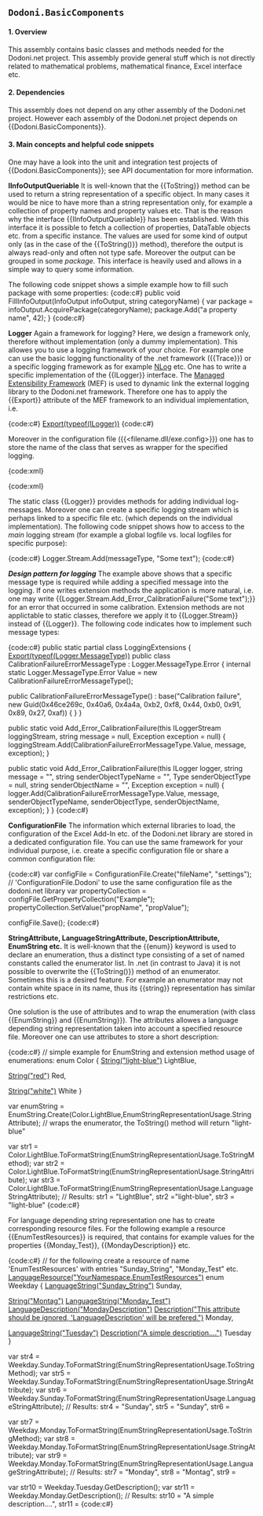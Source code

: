 ﻿## `Dodoni.BasicComponents`

#### 1. Overview
This assembly contains basic classes and methods needed for the Dodoni.net project. This assembly provide general stuff which is not directly related to mathematical problems, mathematical finance, Excel interface etc.

#### 2. Dependencies
This assembly does not depend on any other assembly of the Dodoni.net project. However each assembly of the Dodoni.net project depends on {{Dodoni.BasicComponents}}.

#### 3. Main concepts and helpful code snippets
One may have a look into the unit and integration test projects of {{Dodoni.BasicComponents}}; see API documentation for more information.

 **IInfoOutputQueriable**
It is well-known that the {{ToString}} method can be used to return a string representation of a specific object. In many cases it would be nice to have more than a string representation only, for example a collection of property names and property values etc. That is the reason why the interface {{IInfoOutputQueriable}} has been established. With this interface it is possible to fetch a collection of properties, DataTable objects etc. from a specific instance. The values are used for some kind of output only (as in the case of the {{ToString()}} method), therefore the output is always read-only and often not type safe. Moreover the output can be grouped in some _package_. This interface is heavily used and allows in a simple way to query some information.

The following code snippet shows a simple example how to fill such package with some properties:
{code:c#}
public void FillInfoOutput(InfoOutput infoOutput, string categoryName)
{
 var package = infoOutput.AcquirePackage(categoryName);
 package.Add("a property name", 42);
}
{code:c#}

 **Logger**
Again a framework for logging? Here, we design a framework only, therefore without implementation (only a dummy implementation). This allowes you to use a logging framework of your choice. For example one can use the basic logging functionality of the .net framework ({{Trace}}) or a specific logging framework as for example [NLog](http___nlog-project.org_) etc. One has to write a specific implementation of the {{ILogger}} interface.
The [Managed Extensibility Framework](http___en.wikipedia.org_wiki_Managed_Extensibility_Framework) (MEF) is used to dynamic link the external logging library to the Dodoni.net framework. Therefore one has to apply the {{Export}} attribute of the MEF framework to an individual implementation, i.e.

{code:c#}
[Export(typeof(ILogger))](Export(typeof(ILogger)))
{code:c#}

Moreover in the configuration file ({{<filename.dll/exe.config>}}) one has to store the name of the class that serves as wrapper for the specified logging.

{code:xml}
﻿<?xml version="1.0" encoding="utf-8"?>
<configuration>
  <configSections>
    <section name="LoggingSetting" type="Dodoni.BasicComponents.Logging.Configuration.LoggingConfigurationFileSection, Dodoni.BasicComponents"/>
  </configSections>
  <LoggingSetting typeName="YourNamespace.YourClass, YourAssemblyName" />
</configuration>
{code:xml}

The static class {{Logger}} provides methods for adding individual log-messages. Moreover one can create a specific logging stream which is perhaps linked to a specific file etc. (which depends on the individual implementation). The following code snippet shows how to access to the _main_ logging stream (for example a global logfile vs. local logfiles for specific purpose):

{code:c#}
Logger.Stream.Add(messageType, "Some text");
{code:c#}

**_Design pattern for logging_**
The example above shows that a specific message type is required while adding a specified message into the logging. If one writes extension methods the application is more natural, i.e. one may write {{Logger.Stream.Add_Error_CalibrationFailure("Some text");}} for an error that occurred in some calibration. Extension methods are not applictable to static classes, therefore we apply it to {{Logger.Stream}} instead of {{Logger}}. The following code indicates how to implement such message types:

{code:c#}
public static partial class LoggingExtensions
 {
  [Export(typeof(Logger.MessageType))](Export(typeof(Logger.MessageType)))
  public class CalibrationFailureErrorMessageType 
                       : Logger.MessageType.Error
  {
   internal static Logger.MessageType.Error Value 
                   = new CalibrationFailureErrorMessageType();

   public CalibrationFailureErrorMessageType()
    : base("Calibration failure", 
              new Guid(0x46ce269c, 0x40a6, 0x4a4a, 0xb2, 
                             0xf8, 0x44, 0xb0, 0x91, 0x89, 0x27, 0xaf))
     {
     }
 }

 public static void Add_Error_CalibrationFailure(this ILoggerStream loggingStream, 
                                   string message = null, 
                                   Exception exception = null)
 {
   loggingStream.Add(CalibrationFailureErrorMessageType.Value, 
                                message, 
                                exception);
 }

 public static void Add_Error_CalibrationFailure(this ILogger logger, 
                     string message = "", 
                     string senderObjectTypeName = "", 
                     Type senderObjectType = null, 
                     string senderObjectName = "", 
                     Exception exception = null)
 {
     logger.Add(CalibrationFailureErrorMessageType.Value, 
                            message, 
                            senderObjectTypeName, 
                            senderObjectType, 
                            senderObjectName, 
                            exception);
 }
}
{code:c#}

 **ConfigurationFile**
The information which external libraries to load, the configuration of the Excel Add-In etc. of the Dodoni.net library are stored in a dedicated configuration file. You can use the same framework for your individual purpose, i.e. create a specific configuration file or share a common configuration file:

{code:c#}
var configFile = ConfigurationFile.Create("fileName", "settings"); 
// 'ConfigurationFile.Dodoni' to use the same configuration file as the dodoni.net library
var propertyCollection = configFile.GetPropertyCollection("Example");
propertyCollection.SetValue("propName", "propValue");

configFile.Save();
{code:c#}

**StringAttribute, LanguageStringAttribute, DescriptionAttribute, EnumString etc.**
It is well-known that the {{enum}} keyword is used to declare an enumeration, thus a distinct type consisting of a set of named constants called the enumerator list. In .net (in contrast to Java) it is not possible to overwrite the {{ToString()}} method of an enumerator. Sometimes this is a desired feature. For example an enumerator may not contain white space in its name, thus its {{string}} representation has similar restrictions etc.

One solution is the use of attributes and to wrap the enumeration (with class {{EnumString}} and {{EnumString<T>}}). The attributes allowes a language depending string representation taken into account a specified resource file. Moreover one can use attributes to store a short description:

{code:c#}
// simple example for EnumString and extension method usage of enumerations:
enum Color 
{
   [String("light-blue")](String(_light-blue_))
   LightBlue,

   [String("red")](String(_red_))
   Red,

   [String("white")](String(_white_))
   White
}

var enumString = EnumString.Create<Color>(Color.LightBlue,EnumStringRepresentationUsage.StringAttribute);
// wraps the enumerator, the ToString() method will return "light-blue"

var str1 = Color.LightBlue.ToFormatString(EnumStringRepresentationUsage.ToStringMethod);
var str2 = Color.LightBlue.ToFormatString(EnumStringRepresentationUsage.StringAttribute);
var str3 = Color.LightBlue.ToFormatString(EnumStringRepresentationUsage.LanguageStringAttribute);
// Results: str1 = "LightBlue", str2 ="light-blue", str3 = "light-blue"
{code:c#}

For language depending string representation one has to create corresponding resource files. For the following example a resource {{EnumTestResources}} is required, that contains for example values for the properties {{Monday_Test}}, {{MondayDescription}} etc.

{code:c#}
// for the following create a resource of name 'EnumTestResources' with entries "Sunday_String", "Monday_Test" etc.
[LanguageResource("YourNamespace.EnumTestResources")](LanguageResource(_YourNamespace.EnumTestResources_))
enum Weekday
{
   [LanguageString("Sunday_String")](LanguageString(_Sunday_String_))
   Sunday,

   [String("Montag")](String(_Montag_))
   [LanguageString("Monday_Test")](LanguageString(_Monday_Test_))
   [LanguageDescription("MondayDescription")](LanguageDescription(_MondayDescription_))
   [Description("This attribute should be ignored, 'LanguageDescription' will be prefered.")](Description(_This-attribute-should-be-ignored,-'LanguageDescription'-will-be-prefered._))
   Monday,

   [LanguageString("Tuesday")](LanguageString(_Tuesday_))
   [Description("A simple description....")](Description(_A-simple-description...._))
   Tuesday
 }

var str4 = Weekday.Sunday.ToFormatString(EnumStringRepresentationUsage.ToStringMethod);
var str5 = Weekday.Sunday.ToFormatString(EnumStringRepresentationUsage.StringAttribute);
var str6 = Weekday.Sunday.ToFormatString(EnumStringRepresentationUsage.LanguageStringAttribute);
// Results: str4 = "Sunday", str5 = "Sunday", str6 = <depends on the value in the resource file>

var str7 = Weekday.Monday.ToFormatString(EnumStringRepresentationUsage.ToStringMethod);
var str8 = Weekday.Monday.ToFormatString(EnumStringRepresentationUsage.StringAttribute);
var str9 = Weekday.Monday.ToFormatString(EnumStringRepresentationUsage.LanguageStringAttribute);
// Results: str7 = "Monday", str8 = "Montag", str9 = <depends on the value in the resource file>

var str10 = Weekday.Tuesday.GetDescription();
var str11 = Weekday.Monday.GetDescription();
// Results: str10 = "A simple description....", str11 = <depends on the value in the resource file>
{code:c#}

